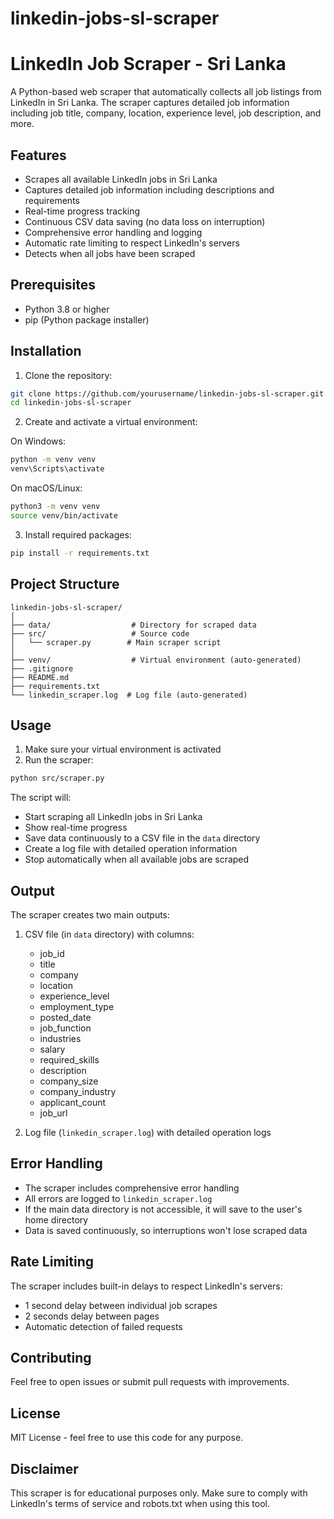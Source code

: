 # linkedin-jobs-sl-scraper
# LinkedIn Job Scraper - Sri Lanka

A Python-based web scraper that automatically collects all job listings from LinkedIn in Sri Lanka. The scraper captures detailed job information including job title, company, location, experience level, job description, and more.

## Features

- Scrapes all available LinkedIn jobs in Sri Lanka
- Captures detailed job information including descriptions and requirements
- Real-time progress tracking
- Continuous CSV data saving (no data loss on interruption)
- Comprehensive error handling and logging
- Automatic rate limiting to respect LinkedIn's servers
- Detects when all jobs have been scraped

## Prerequisites

- Python 3.8 or higher
- pip (Python package installer)

## Installation

1. Clone the repository:
```bash
git clone https://github.com/yourusername/linkedin-jobs-sl-scraper.git
cd linkedin-jobs-sl-scraper
```

2. Create and activate a virtual environment:

On Windows:
```bash
python -m venv venv
venv\Scripts\activate
```

On macOS/Linux:
```bash
python3 -m venv venv
source venv/bin/activate
```

3. Install required packages:
```bash
pip install -r requirements.txt
```

## Project Structure

```
linkedin-jobs-sl-scraper/
│
├── data/                  # Directory for scraped data
├── src/                   # Source code
│   └── scraper.py        # Main scraper script
│
├── venv/                  # Virtual environment (auto-generated)
├── .gitignore
├── README.md
├── requirements.txt
└── linkedin_scraper.log  # Log file (auto-generated)
```

## Usage

1. Make sure your virtual environment is activated
2. Run the scraper:
```bash
python src/scraper.py
```

The script will:
- Start scraping all LinkedIn jobs in Sri Lanka
- Show real-time progress
- Save data continuously to a CSV file in the `data` directory
- Create a log file with detailed operation information
- Stop automatically when all available jobs are scraped

## Output

The scraper creates two main outputs:

1. CSV file (in `data` directory) with columns:
   - job_id
   - title
   - company
   - location
   - experience_level
   - employment_type
   - posted_date
   - job_function
   - industries
   - salary
   - required_skills
   - description
   - company_size
   - company_industry
   - applicant_count
   - job_url

2. Log file (`linkedin_scraper.log`) with detailed operation logs

## Error Handling

- The scraper includes comprehensive error handling
- All errors are logged to `linkedin_scraper.log`
- If the main data directory is not accessible, it will save to the user's home directory
- Data is saved continuously, so interruptions won't lose scraped data

## Rate Limiting

The scraper includes built-in delays to respect LinkedIn's servers:
- 1 second delay between individual job scrapes
- 2 seconds delay between pages
- Automatic detection of failed requests

## Contributing

Feel free to open issues or submit pull requests with improvements.

## License

MIT License - feel free to use this code for any purpose.

## Disclaimer

This scraper is for educational purposes only. Make sure to comply with LinkedIn's terms of service and robots.txt when using this tool.
